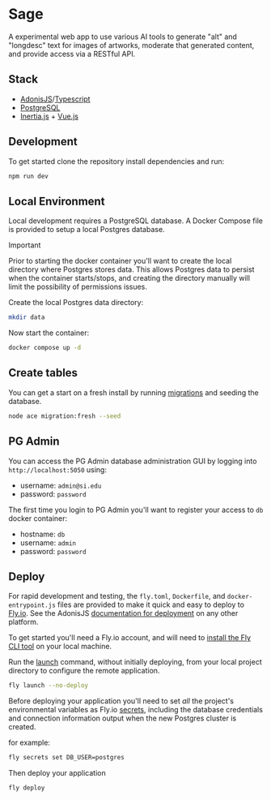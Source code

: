 # Sage

A experimental web app to use various AI tools to generate "alt" and "longdesc" text for images of artworks, moderate that generated content, and provide access via a RESTful API.

## Stack

- [AdonisJS](https://docs.adonisjs.com/guides/introduction)/[Typescript](https://www.typescriptlang.org/)
- [PostgreSQL](https://www.postgresql.org/)
- [Inertia.js](https://inertiajs.com/) + [Vue.js](https://vuejs.org/)

## Development

To get started clone the repository install dependencies and run:

```bash
npm run dev
```

## Local Environment

Local development requires a PostgreSQL database. A Docker Compose file is provided to setup a local Postgres database.

> [!IMPORTANT]  
> Prior to starting the docker container you'll want to create the local directory where Postgres stores data. This allows Postgres data to persist when the container starts/stops, and creating the directory manually will limit the possibility of permissions issues.

Create the local Postgres data directory:

```bash
mkdir data
```

Now start the container:

```bash
docker compose up -d
```

## Create tables

You can get a start on a fresh install by running [migrations](https://lucid.adonisjs.com/docs/migrations) and seeding the database.

```bash
node ace migration:fresh --seed
```

## PG Admin

You can access the PG Admin database administration GUI by logging into `http://localhost:5050` using:

- username: `admin@si.edu`
- password: `password`

The first time you login to PG Admin you'll want to register your access to `db` docker container:

- hostname: `db`
- username: `admin`
- password: `password`

## Deploy

For rapid development and testing, the `fly.toml`, `Dockerfile`, and `docker-entrypoint.js` files are provided to make it quick and easy to deploy to [Fly.io](https://fly.io). See the AdonisJS [documentation for deployment](https://docs.adonisjs.com/guides/getting-started/deployment) on any other platform.

To get started you'll need a Fly.io account, and will need to [install the Fly CLI tool](https://fly.io/docs/flyctl/install/) on your local machine.

Run the [launch](https://fly.io/docs/apps/launch/#) command, without initially deploying, from your local project directory to configure the remote application.

```bash
fly launch --no-deploy
```

Before deploying your application you'll need to set _all_ the project's environmental variables as Fly.io [secrets](https://fly.io/docs/reference/secrets/), including the database credentials and connection information output when the new Postgres cluster is created.

for example:

```bash
fly secrets set DB_USER=postgres
```

Then deploy your application

```bash
fly deploy
```
